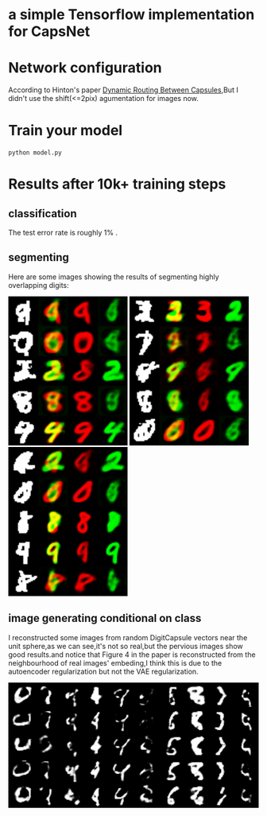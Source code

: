 # a simple Tensorflow implementation for CapsNet

# Network configuration

According to  Hinton's paper [Dynamic Routing Between Capsules](https://arxiv.org/abs/1710.09829),But I didn't use the shift(<=2pix) agumentation for images now.

# Train your model

	python model.py

# Results after 10k+ training steps

## classification

The test error rate is roughly 1% .

## segmenting

Here are some images showing the results of segmenting highly overlapping digits:

<img src="MultiMnistReconstruction11111.png" width="240">
<img src="MultiMnistReconstruction11897.png" width="240">
<img src="MultiMnistReconstruction13599.png" width="240">

## image generating conditional on class

I reconstructed some images from random DigitCapsule vectors near the unit sphere,as we can see,it's not so real,but the pervious images show good results.and notice that Figure 4 in the paper is reconstructed from the neighbourhood of real images' embeding,I think this is due to the autoencoder regularization but not the VAE regularization.

![](SampleFromH13599.png)
